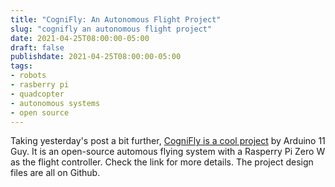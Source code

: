 ```yaml
---
title: "CogniFly: An Autonomous Flight Project"
slug: "cognifly an autonomous flight project"
date: 2021-04-25T08:00:00-05:00
draft: false
publishdate: 2021-04-25T08:00:00-05:00
tags:
- robots
- rasberry pi
- quadcopter
- autonomous systems
- open source
---
```


Taking yesterday's post a bit further, [CogniFly is a cool project][1] by Arduino 11 Guy. It is an open-source automous flying system with a Rasperry Pi Zero W as the flight controller. Check the link for more details. The project design files are all on Github.

[1]: https://www.hackster.io/news/creating-autonomous-flying-robots-with-the-cognifly-project-b12a0a3f9c7d
